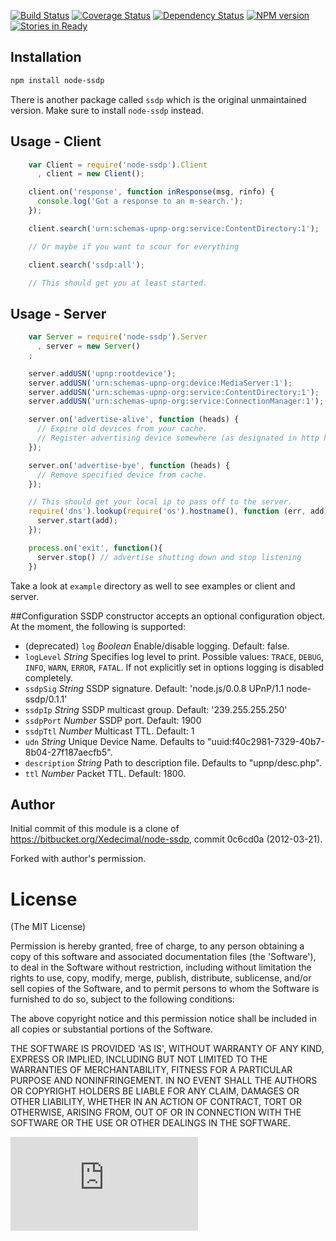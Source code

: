 [![Build Status](https://secure.travis-ci.org/diversario/node-ssdp.png?branch=feature%2Fi17-write-tests)](http://travis-ci.org/diversario/node-ssdp)
[![Coverage Status](https://img.shields.io/coveralls/diversario/node-ssdp.svg)](https://coveralls.io/r/diversario/node-ssdp?branch=feature%2Fi17-write-tests)
[![Dependency Status](https://gemnasium.com/diversario/node-ssdp.png)](https://gemnasium.com/diversario/node-ssdp)
[![NPM version](https://badge.fury.io/js/node-ssdp.png)](http://badge.fury.io/js/node-ssdp)
[![Stories in Ready](https://badge.waffle.io/diversario/node-ssdp.png?label=ready&title=Ready)](https://waffle.io/diversario/node-ssdp)

## Installation

```sh
npm install node-ssdp
```

There is another package called `ssdp` which is the original unmaintained version. Make sure to install `node-ssdp` instead.

## Usage - Client

```javascript
    var Client = require('node-ssdp').Client
      , client = new Client();

    client.on('response', function inResponse(msg, rinfo) {
      console.log('Got a response to an m-search.');
    });

    client.search('urn:schemas-upnp-org:service:ContentDirectory:1');

    // Or maybe if you want to scour for everything

    client.search('ssdp:all');

    // This should get you at least started.
```

## Usage - Server

```javascript
    var Server = require('node-ssdp').Server
      , server = new Server()
    ;

    server.addUSN('upnp:rootdevice');
    server.addUSN('urn:schemas-upnp-org:device:MediaServer:1');
    server.addUSN('urn:schemas-upnp-org:service:ContentDirectory:1');
    server.addUSN('urn:schemas-upnp-org:service:ConnectionManager:1');

    server.on('advertise-alive', function (heads) {
      // Expire old devices from your cache.
      // Register advertising device somewhere (as designated in http headers heads)
    });

    server.on('advertise-bye', function (heads) {
      // Remove specified device from cache.
    });

    // This should get your local ip to pass off to the server.
    require('dns').lookup(require('os').hostname(), function (err, add) {
      server.start(add);
    });

    process.on('exit', function(){
      server.stop() // advertise shutting down and stop listening
    })
```

Take a look at `example` directory as well to see examples or client and server.

##Configuration
SSDP constructor accepts an optional configuration object. At the moment, the following is supported:

- (deprecated) `log` _Boolean_ Enable/disable logging. Default: false.
- `logLevel` _String_ Specifies log level to print. Possible values: `TRACE`, `DEBUG`, `INFO`, `WARN`, `ERROR`, `FATAL`. If not explicitly set in options logging is disabled completely.
- `ssdpSig` _String_ SSDP signature. Default: 'node.js/0.0.8 UPnP/1.1 node-ssdp/0.1.1'
- `ssdpIp` _String_ SSDP multicast group. Default: '239.255.255.250'
- `ssdpPort` _Number_ SSDP port. Default: 1900
- `ssdpTtl` _Number_ Multicast TTL. Default: 1
- `udn` _String_ Unique Device Name. Defaults to "uuid:f40c2981-7329-40b7-8b04-27f187aecfb5".
- `description` _String_ Path to description file. Defaults to "upnp/desc.php".
- `ttl` _Number_ Packet TTL. Default: 1800.

## Author

Initial commit of this module is a clone of https://bitbucket.org/Xedecimal/node-ssdp, commit 0c6cd0a (2012-03-21).

Forked with author's permission.

# License

(The MIT License)

Permission is hereby granted, free of charge, to any person obtaining a copy of this software and associated documentation files (the 'Software'), to deal in the Software without restriction, including without limitation the rights to use, copy, modify, merge, publish, distribute, sublicense, and/or sell copies of the Software, and to permit persons to whom the Software is furnished to do so, subject to the following conditions:

The above copyright notice and this permission notice shall be included in all copies or substantial portions of the Software.

THE SOFTWARE IS PROVIDED 'AS IS', WITHOUT WARRANTY OF ANY KIND, EXPRESS OR IMPLIED, INCLUDING BUT NOT LIMITED TO THE WARRANTIES OF MERCHANTABILITY, FITNESS FOR A PARTICULAR PURPOSE AND NONINFRINGEMENT. IN NO EVENT SHALL THE AUTHORS OR COPYRIGHT HOLDERS BE LIABLE FOR ANY CLAIM, DAMAGES OR OTHER LIABILITY, WHETHER IN AN ACTION OF CONTRACT, TORT OR OTHERWISE, ARISING FROM, OUT OF OR IN CONNECTION WITH THE SOFTWARE OR THE USE OR OTHER DEALINGS IN THE SOFTWARE.

[![Analytics](https://ga-beacon.appspot.com/UA-51511945-1/node-ssdp/README.md)](https://github.com/igrigorik/ga-beacon)